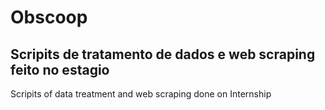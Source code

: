 # Obscoop
Scripits de tratamento de dados e web scraping feito no estagio
----------------------------------------------------------------
Scripits of data treatment and web scraping done on Internship

